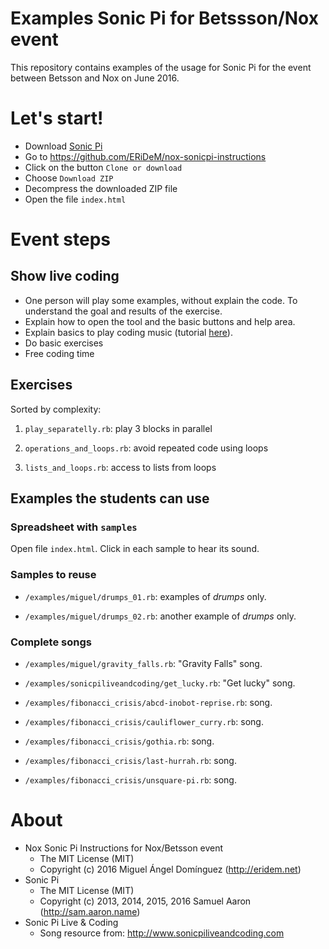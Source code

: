 # Examples Sonic Pi for Betssson/Nox event

This repository contains examples of the usage for Sonic Pi for the event between Betsson and Nox on June 2016.

# Let's start!

- Download [Sonic Pi](http://sonic-pi.net/)
- Go to https://github.com/ERiDeM/nox-sonicpi-instructions
- Click on the button ```Clone or download```
- Choose ```Download ZIP```
- Decompress the downloaded ZIP file
- Open the file ```index.html```

# Event steps

## Show live coding

- One person will play some examples, without explain the code. To understand the goal and results of the exercise.
- Explain how to open the tool and the basic buttons and help area.
- Explain basics to play coding music (tutorial [here](CODING_BASICS.md)).
- Do basic exercises
- Free coding time

## Exercises

Sorted by complexity:

1. ```play_separatelly.rb```: play 3 blocks in parallel

2. ```operations_and_loops.rb```: avoid repeated code using loops

3. ```lists_and_loops.rb```: access to lists from loops

## Examples the students can use

### Spreadsheet with ```samples```

Open file ```index.html```. Click in each sample to hear its sound.

### Samples to reuse

- ```/examples/miguel/drumps_01.rb```: examples of *drumps* only.

- ```/examples/miguel/drumps_02.rb```: another example of *drumps* only.

### Complete songs

- ```/examples/miguel/gravity_falls.rb```: "Gravity Falls" song.

- ```/examples/sonicpiliveandcoding/get_lucky.rb```: "Get lucky" song.

- ```/examples/fibonacci_crisis/abcd-inobot-reprise.rb```: song.

- ```/examples/fibonacci_crisis/cauliflower_curry.rb```: song.

- ```/examples/fibonacci_crisis/gothia.rb```: song.

- ```/examples/fibonacci_crisis/last-hurrah.rb```: song.

- ```/examples/fibonacci_crisis/unsquare-pi.rb```: song.

# About

- Nox Sonic Pi Instructions for Nox/Betsson event
    - The MIT License (MIT)
    - Copyright (c) 2016 Miguel Ángel Domínguez (http://eridem.net)
- Sonic Pi
    - The MIT License (MIT)
    - Copyright (c) 2013, 2014, 2015, 2016 Samuel Aaron (http://sam.aaron.name)
- Sonic Pi Live & Coding
    - Song resource from: http://www.sonicpiliveandcoding.com